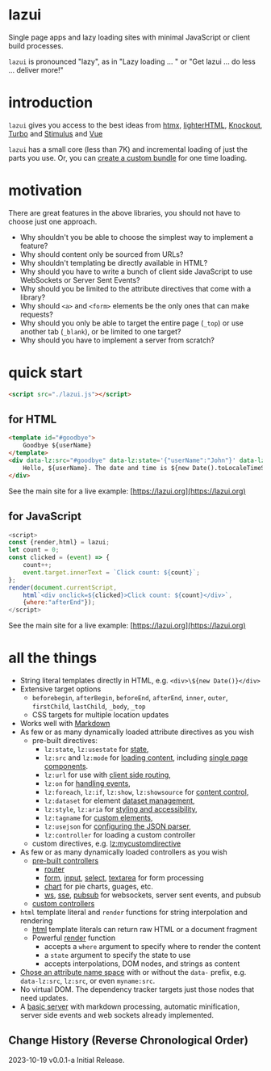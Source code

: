 # lazui

Single page apps and lazy loading sites with minimal JavaScript or client build processes.

`lazui` is pronounced "lazy", as in "Lazy loading ... " or "Get lazui ... do less ... deliver more!"

# introduction

`lazui` gives you access to the best ideas from [htmx](https://htmx.org/), [lighterHTML](https://github.com/WebReflection/lighterhtml),  [Knockout](https://knockoutjs.com/), [Turbo](https://turbo.hotwired.dev/) and [Stimulus](https://stimulus.hotwired.dev/) and [Vue](https://vuejs.org/)

`lazui` has a small core (less than 7K) and incremental loading of just the parts you use. Or, you can [create a custom bundle](./lazui.md/#creating-a-custom-bundle) for one time loading.

# motivation

There are great features in the above libraries, you should not have to choose just one approach.

- Why shouldn't you be able to choose the simplest way to implement a feature?
- Why should content only be sourced from URLs?
- Why shouldn't templating be directly available in HTML?
- Why should you have to write a bunch of client side JavaScript to use WebSockets or Server Sent Events?
- Why should you be limited to the attribute directives that come with a library?
- Why should `<a>` and `<form>` elements be the only ones that can make requests?
- Why should you only be able to target the entire page (`_top`) or use another tab (`_blank`), or be limited to one target?
- Why should you have to implement a server from scratch?

# quick start

```html
<script src="./lazui.js"></script>
```

## for HTML

```html
<template id="#goodbye">
    Goodbye ${userName}
</template>
<div data-lz:src="#goodbye" data-lz:state='{"userName":"John"}' data-lz:on="click dispatch:load" data-lz:target="outer">
    Hello, ${userName}. The date and time is ${new Date().toLocaleTimeString()}
</div>
```

See the main site for a live example: [https://lazui.org](https://lazui.org)

## for JavaScript

```javascript
<script>
const {render,html} = lazui;
let count = 0;
const clicked = (event) => {
    count++;
    event.target.innerText = `Click count: ${count}`;
};
render(document.currentScript,
    html`<div onclick=${clicked}>Click count: ${count}</div>`,
    {where:"afterEnd"});
</script>
```

See the main site for a live example: [https://lazui.org](https://lazui.org)

# all the things

- String literal templates directly in HTML, e.g. `<div>\${new Date()}</div>`
- Extensive target options
    - `beforebegin`, `afterBegin`, `beforeEnd`, `afterEnd`, `inner`,
      `outer`, `firstChild`, `lastChild`, `_body`, `_top`
    - CSS targets for multiple location updates
- Works well with [Markdown](https://lazui.org/docs/lazui.md/#working-with-markdown)
- As few or as many dynamically loaded attribute directives as you wish
    - pre-built directives:
        - `lz:state`, `lz:usestate` for [state](https://lazui.org/docs/lazui.md#using-state),
        - `lz:src` and `lz:mode` for [loading content](https://lazui.org/docs/lazui.md#loading-content), including [single page components](https://lazui.org/docs/lazui.md#single-page-components).
        - `lz:url` for use with [client side routing](https://lazui.org/docs/lazui.md#client-side-routing),
        - `lz:on` for [handling events](https://lazui.org/docs/lazui.md#handling-events),
        - `lz:foreach`, `lz:if`, `lz:show`, `lz:showsource` for [content control](https://lazui.org/docs/lazui.md#content-control),
        - `lz:dataset` for element [dataset management](https://lazui.org/docs/lazui.md#dataset-management),
        - `lz:style`, `lz:aria` for [styling and accessibility](https://lazui.org/docs/lazui.md#styling-and-accessibility),
        - `lz:tagname` for [custom elements](https://lazui.org/docs/lazui.md#creating-custom-elements),
        - `lz:usejson` for [configuring the JSON parser](https://lazui.org/docs/lazui.md#configuring-the-json-parser),
        - `lz:controller` for loading a custom controller
    - custom directives, e.g. [lz:mycustomdirective](https://lazui.org/docs/lazui.md#creating-custom-attribute-directives)
- As few or as many dynamically loaded controllers as you wish
    - [pre-built controllers](pre-built-controllers)
        - [router](https://lazui.org/docs/lazui.md#treating-elements-as-files)
        - [form](https://lazui.org/docs/lazui.md#form), [input](https://lazui.org/docs/lazui.md#input), [select](https://lazui.org/docs/lazui.md#select), [textarea](https://lazui.org/docs/lazui.md#textarea) for form processing
        - [chart](https://lazui.org/docs/lazui.md#charts) for pie charts, guages, etc.
        - [ws](https://lazui.org/docs/lazui.md#web-sockets), [sse](https://lazui.org/docs/lazui.md#server-sent-events), [pubsub](https://lazui.org/docs/lazui.md#pubsub) for websockets, server sent events, and pubsub
    - [custom controllers](https://lazui.org/docs/lazui.md#defining-custom-controllers)
- `html` template literal and `render` functions for string interpolation and rendering
    - [html](https://lazui.org/docs/lazui.md#html) template literals can return raw HTML or a document fragment
    - Powerful [render](https://lazui.org/docs/lazui.md#render) function
        - accepts a `where` argument to specify where to render the content
        - a `state` argument to specify the state to use
        - accepts interpolations, DOM nodes, and strings as content
- [Chose an attribute name space]() with or without the `data-` prefix, e.g. `data-lz:src`, `lz:src`, or even `myname:src`.
- No virtual DOM. The dependency tracker targets just those nodes that need updates.
- A [basic server](https://lazui.org/docs/lazui.md#basic-server) with markdown processing, automatic minification, server side events and web sockets already implemented.


## Change History (Reverse Chronological Order)

2023-10-19 v0.0.1-a Initial Release.

